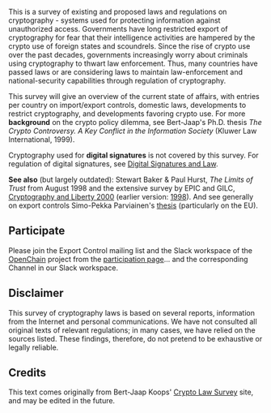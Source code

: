 This is a survey of existing and proposed laws and regulations on cryptography - systems used for protecting information against unauthorized access. Governments have long restricted export of cryptography for fear that their intelligence activities are hampered by the crypto use of foreign states and scoundrels. Since the rise of crypto use over the past decades, governments increasingly worry about criminals using cryptography to thwart law enforcement. Thus, many countries have passed laws or are considering laws to maintain law-enforcement and national-security capabilities through regulation of cryptography.

[](http://www.britannica.com/)

This survey will give an overview of the current state of affairs, with entries per country on import/export controls, domestic laws, developments to restrict cryptography, and developments favoring crypto use. For more  **background**  on the crypto policy dilemma, see Bert-Jaap's Ph.D. thesis _The Crypto Controversy. A Key Conflict in the Information Society_  (Kluwer Law International, 1999).

Cryptography used for  **digital signatures**  is not covered by this survey. For regulation of digital signatures, see  [Digital Signatures and Law](http://en.wikipedia.org/wiki/Digital_signatures_and_law).

**See also**  (but largely outdated): Stewart Baker & Paul Hurst,  _The Limits of Trust_ from August 1998 and the extensive survey by EPIC and GILC,  [Cryptography and Liberty 2000](http://epic.org/bookstore/crypto00&/)  (earlier version:  [1998](http://www.gilc.org/crypto/crypto-survey.html)). And see generally on export controls Simo-Pekka Parviainen's  [thesis](http://ethesis.helsinki.fi/julkaisut/oik/julki/pg/parviainen/)  (particularly on the EU).

## Participate

Please join the Export Control mailing list and the Slack workspace of the [OpenChain](https://www.openchainproject.org/) project from the [participation page](https://www.openchainproject.org/participate)... and the corresponding Channel in our Slack workspace.

## Disclaimer

This survey of cryptography laws is based on several reports, information from the Internet and personal communications. We have not consulted all original texts of relevant regulations; in many cases, we have relied on the sources listed. These findings, therefore, do not pretend to be exhaustive or legally reliable.

## Credits

This text comes originally from Bert-Jaap Koops' [Crypto Law Survey](http://www.cryptolaw.org/) site, and may be edited in the future.
